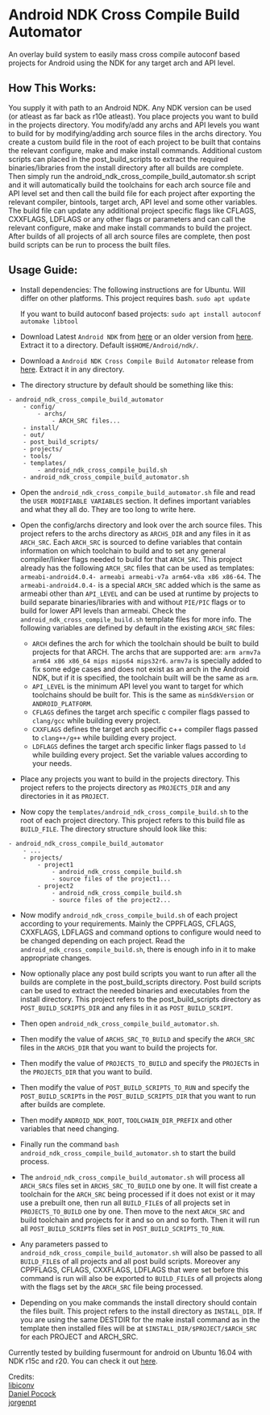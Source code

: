 # Android NDK Cross Compile Build Automator

An overlay build system to easily mass cross compile autoconf based projects for Android using the NDK for any target arch and API level. 



## How This Works:

You supply it with path to an Android NDK. Any NDK version can be used (or atleast as far back as r10e atleast). You place projects you want to build in the projects directory. You modify/add any archs and API levels you want to build for by modifying/adding arch source files in the archs directory. You create a custom build file in the root of each project to be built that contains the relevant configure, make and make install commands. Additional custom scripts can placed in the post_build_scripts to extract the required binaries/libraries from the install directory after all builds are complete.
Then simply run the android_ndk_cross_compile_build_automator.sh script and it will automatically build the toolchains for each arch source file and API level set and then call the build file for each project after exporting the relevant compiler, bintools, target arch, API level and some other variables. The build file can update any additional project specific flags like CFLAGS, CXXFLAGS, LDFLAGS or any other flags or parameters and can call the relevant configure, make and make install commands to build the project. After builds of all projects of all arch source files are complete, then post build scripts can be run to process the built files.


## Usage Guide:

- Install dependencies:
	The following instructions are for Ubuntu. Will differ on other platforms. This project requires bash.
	`sudo apt update`
	
	If you want to build autoconf based projects:
	`sudo apt install autoconf automake libtool`
	

- Download Latest `Android NDK` from [here](https://developer.android.com/ndk/downloads) or an older version from [here](https://developer.android.com/ndk/downloads/older_releases). Extract it to a directory. Default is`$HOME/Android/ndk/`.
- Download a `Android NDK Cross Compile Build Automator` release from [here](). Extract it in any directory.
- The directory structure by default should be something like this:
```
- android_ndk_cross_compile_build_automator
	- config/
		- archs/
			- ARCH_SRC files...
	- install/
	- out/
	- post_build_scripts/
	- projects/
	- tools/
	- templates/
		- android_ndk_cross_compile_build.sh
	- android_ndk_cross_compile_build_automator.sh
```

- Open the `android_ndk_cross_compile_build_automator.sh` file and read the `USER MODIFIABLE VARIABLES` section. It defines important variables and what they all do. They are too long to write here.


- Open the config/archs directory and look over the arch source files. This project refers to the archs directory as `ARCHS_DIR` and any files in it as `ARCH_SRC`. Each `ARCH_SRC` is sourced to define variables that contain information on which toolchain to build and to set any general compiler/linker flags needed to build for that `ARCH_SRC`. This project already has the following `ARCH_SRC` files that can be used as templates: `armeabi-android4.0.4- armeabi armeabi-v7a arm64-v8a x86 x86-64`. The `armeabi-android4.0.4-` is a special `ARCH_SRC` added which is the same as armeabi other than `API_LEVEL` and can be used at runtime by projects to build separate binaries/libraries with and without `PIE/PIC` flags or to build for lower API levels than armeabi. Check the `android_ndk_cross_compile_build.sh` template files for more info. 
The following variables are defined by default in the existing `ARCH_SRC` files:
	- `ARCH` defines the arch for which the toolchain should be built to build projects for that ARCH. The archs that are supported are: `arm armv7a arm64 x86 x86_64 mips mips64 mips32r6`. `armv7a` is specially added to fix some edge cases and does not exist as an arch in the Android NDK, but if it is specified, the toolchain built will be the same as `arm`.
	- `API_LEVEL` is the minimum API level you want to target for which toolchains should be built for. This is the same as `minSdkVersion` or `ANDROID_PLATFORM`.
	- `CFLAGS` defines the target arch specific c compiler flags passed to `clang/gcc` while building every project.
	- `CXXFLAGS` defines the target arch specific c++ compiler flags passed to `clang++/g++` while building every project.
	- `LDFLAGS` defines the target arch specific linker flags passed to `ld` while building every project.
Set the variable values according to your needs.


- Place any projects you want to build in the projects directory. This project refers to the projects directory as `PROJECTS_DIR` and any directories in it as `PROJECT`.


- Now copy the `templates/android_ndk_cross_compile_build.sh` to the root of each project directory. This project refers to this build file as `BUILD_FILE`. The directory structure should look like this:
```
- android_ndk_cross_compile_build_automator
	- ...
	- projects/
		- project1
			- android_ndk_cross_compile_build.sh
			- source files of the project1...
		- project2
			- android_ndk_cross_compile_build.sh
			- source files of the project2...
```


- Now modify `android_ndk_cross_compile_build.sh` of each project according to your requirements. Mainly the CPPFLAGS, CFLAGS, CXXFLAGS, LDFLAGS and command options to configure would need to be changed depending on each project. Read the `android_ndk_cross_compile_build.sh`, there is enough info in it to make appropriate changes.


- Now optionally place any post build scripts you want to run after all the builds are complete in the post_build_scripts directory. Post build scripts can be used to extract the needed binaries and executables from the install directory. This project refers to the post_build_scripts directory as `POST_BUILD_SCRIPTS_DIR` and any files in it as `POST_BUILD_SCRIPT`.


- Then open `android_ndk_cross_compile_build_automator.sh`.


- Then modify the value of `ARCHS_SRC_TO_BUILD` and specify the `ARCH_SRC` files in the `ARCHS_DIR` that you want to build the projects for.


- Then modify the value of `PROJECTS_TO_BUILD` and specify the `PROJECT`s in the `PROJECTS_DIR` that you want to build.


- Then modify the value of `POST_BUILD_SCRIPTS_TO_RUN` and specify the `POST_BUILD_SCRIPT`s in the `POST_BUILD_SCRIPTS_DIR` that you want to run after builds are complete.


- Then modify `ANDROID_NDK_ROOT`, `TOOLCHAIN_DIR_PREFIX` and other variables that need changing.


- Finally run the command `bash android_ndk_cross_compile_build_automator.sh` to start the build process.


- The `android_ndk_cross_compile_build_automator.sh` will process all `ARCH_SRC`s files set in `ARCHS_SRC_TO_BUILD` one by one. It will fist create a toolchain for the `ARCH_SRC` being processed if it does not exist or it may use a prebuilt one, then run all `BUILD_FILE`s of all projects set in `PROJECTS_TO_BUILD` one by one. Then move to the next `ARCH_SRC` and build toolchain and projects for it and so on and so forth. Then it will run all `POST_BUILD_SCRIPT`s files set in `POST_BUILD_SCRIPTS_TO_RUN`.


- Any parameters passed to `android_ndk_cross_compile_build_automator.sh` will also be passed to all `BUILD_FILE`s of all projects and all post build scripts. Moreover any CPPFLAGS, CFLAGS, CXXFLAGS, LDFLAGS that were set before this command is run will also be exported to `BUILD_FILE`s of all projects along with the flags set by the `ARCH_SRC` file being processed.


- Depending on you make commands the install directory should contain the files built. This project refers to the install directory as `INSTALL_DIR`. If you are using the same DESTDIR for the make install command as in the template then installed files will be at `$INSTALL_DIR/$PROJECT/$ARCH_SRC` for each PROJECT and ARCH_SRC.


Currently tested by building fusermount for android on Ubuntu 16.04 with NDK r15c and r20. You can check it out [here](https://github.com/agnostic-apollo/fuse).

Credits:  
[libiconv](https://github.com/palmerc/libiconv)  
[Daniel Pocock](https://danielpocock.com/building-existing-autotools-c-projects-on-android)  
[jorgenpt](https://gist.github.com/jorgenpt/1961404)  

